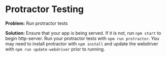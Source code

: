# Protractor Testing

**Problem:** Run protractor tests

**Solution:** Ensure that your app is being served. If it is not, run `npm start` to begin http-server. Run your protractor tests with `npm run protractor`. You may need to install protractor with `npm install` and update the webdriver with `npm run update-webdriver` prior to running.
